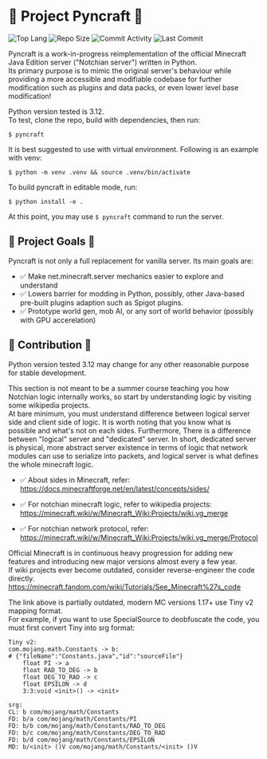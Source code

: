 # 🧱 Project Pyncraft 🧱
![Top Lang](https://img.shields.io/github/languages/top/risusan87/mcpyserver)
![Repo Size](https://img.shields.io/github/repo-size/risusan87/mcpyserver)
![Commit Activity](https://img.shields.io/github/commit-activity/m/risusan87/mcpyserver)
![Last Commit](https://img.shields.io/github/last-commit/risusan87/mcpyserver)

Pyncraft is a work-in-progress reimplementation of the official Minecraft Java Edition server ("Notchian server") written in Python.  
Its primary purpose is to mimic the original server's behaviour while providing a more accessible and modifiable codebase for further modification such as plugins and data packs, or even lower level base modification!

Python version tested is 3.12. <br>
To test, clone the repo, build with dependencies, then run:
```
$ pyncraft
```
It is best suggested to use with virtual environment. Following is an example with venv:
```
$ python -m venv .venv && source .venv/bin/activate
```
To build pyncraft in editable mode, run:
```
$ python install -e .
```
At this point, you may use `$ pyncraft` command to run the server.

## 🚀 Project Goals 🚀

Pyncraft is not only a full replacement for vanilla server. Its main goals are:
- ✅ Make net.minecraft.server mechanics easier to explore and understand
- ✅ Lowers barrier for modding in Python, possibly, other Java-based pre-built plugins adaption such as Spigot plugins.
- ✅ Prototype world gen, mob AI, or any sort of world behavior (possibly with GPU accerelation)

## 🤝 Contribution 🤝

Python version tested 3.12 may change for any other reasonable purpose for stable development.

This section is not meant to be a summer course teaching you how Notchian logic internally works, so start by understanding logic by visiting some wikipedia projects.<br>
At bare minimum, you must understand difference between logical server side and client side of logic. It is worth noting that you know what is possible and what's not on each sides. Furthermore, There is a difference between "logical" server and "dedicated" server. In short, dedicated server is physical, more abstract server existence in terms of logic that network modules can use to serialize into packets, and logical server is what defines the whole minecraft logic.
- ✅ About sides in Minecraft, refer:<br>
https://docs.minecraftforge.net/en/latest/concepts/sides/

- ✅ For notchian minecraft logic, refer to wikipedia projects:<br>
https://minecraft.wiki/w/Minecraft_Wiki:Projects/wiki.vg_merge

- ✅ For notchian network protocol, refer:<br>
https://minecraft.wiki/w/Minecraft_Wiki:Projects/wiki.vg_merge/Protocol

Official Minecraft is in continuous heavy progression for adding new features and introducing new major versions almost every a few year.<br>
If wiki projects ever become outdated, consider reverse-engineer the code directly.<br>
https://minecraft.fandom.com/wiki/Tutorials/See_Minecraft%27s_code

The link above is partially outdated, modern MC versions 1.17+ use Tiny v2 mapping format.<br>
For example, if you want to use SpecialSource to deobfuscate the code, you must first convert Tiny into srg format:
```
Tiny v2:
com.mojang.math.Constants -> b:
# {"fileName":"Constants.java","id":"sourceFile"}
    float PI -> a
    float RAD_TO_DEG -> b
    float DEG_TO_RAD -> c
    float EPSILON -> d
    3:3:void <init>() -> <init>
```
```
srg:
CL: b com/mojang/math/Constants
FD: b/a com/mojang/math/Constants/PI
FD: b/b com/mojang/math/Constants/RAD_TO_DEG
FD: b/c com/mojang/math/Constants/DEG_TO_RAD
FD: b/d com/mojang/math/Constants/EPSILON
MD: b/<init> ()V com/mojang/math/Constants/<init> ()V
```




